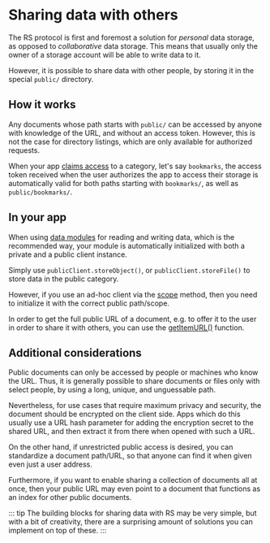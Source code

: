# Sharing data with others

The RS protocol is first and foremost a solution for _personal_ data storage,
as opposed to _collaborative_ data storage. This means that usually only the
owner of a storage account will be able to write data to it.

However, it is possible to share data with other people, by storing it in the
special `public/` directory.

## How it works

Any documents whose path starts with `public/` can be accessed by anyone with
knowledge of the URL, and without an access token. However, this is not the case
for directory listings, which are only available for authorized requests.

When your app [claims access](../getting-started/initialize-and-configure.html#claiming-access)
to a category, let's say `bookmarks`, the access token received when the user
authorizes the app to access their storage is automatically valid for both
paths starting with `bookmarks/`, as well as `public/bookmarks/`.

## In your app

When using [data modules](../data-modules/) for reading and writing data, which
is the recommended way, your module is automatically initialized with both a
private and a public client instance.

Simply use `publicClient.storeObject()`, or `publicClient.storeFile()` to store
data in the public category.

However, if you use an ad-hoc client via the
[scope](../getting-started/read-and-write-data.html#quick-and-dirty-creating-a-client-via-scope)
method, then you need to initialize it with the correct public path/scope.

In order to get the full public URL of a document, e.g. to offer it to the user
in order to share it with others, you can use the
[getItemURL()](../api/baseclient/classes/BaseClient.html#getitemurl) function.

## Additional considerations

Public documents can only be accessed by people or machines who know the URL.
Thus, it is generally possible to share documents or files only with select
people, by using a long, unique, and unguessable path.

Nevertheless, for use cases that require maximum privacy and security, the
document should be encrypted on the client side. Apps which do this usually use
a URL hash parameter for adding the encryption secret to the shared URL, and
then extract it from there when opened with such a URL.

On the other hand, if unrestricted public access is desired, you can
standardize a document path/URL, so that anyone can find it when given even
just a user address.

Furthermore, if you want to enable sharing a collection of documents all at
once, then your public URL may even point to a document that functions as an
index for other public documents.

::: tip
The building blocks for sharing data with RS may be very simple, but with a bit
of creativity, there are a surprising amount of solutions you can implement on
top of these.
:::
